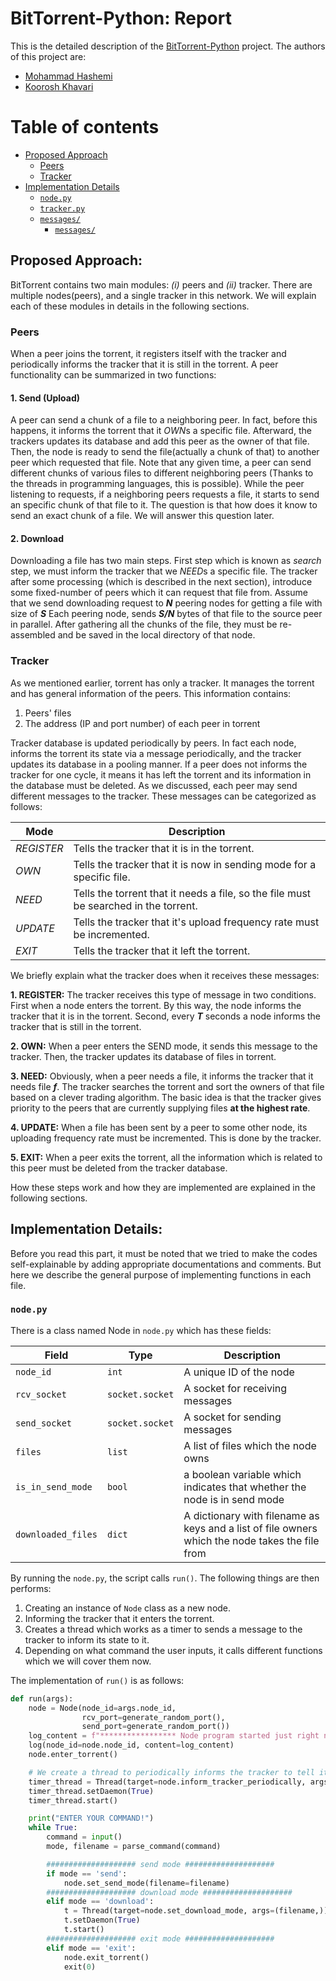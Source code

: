 # BitTorrent-Python: Report
This is the detailed description of the [BitTorrent-Python](https://github.com/mohammadhashemii/BitTorrent-Python) project. The authors of this project are:
- [Mohammad Hashemi](https://github.com/mohammadhashemii)
- [Koorosh Khavari](https://github.com/NukaColaQuantum666)


Table of contents
==============

<!--ts-->
   * [Proposed Approach](#proposed-approach)
      * [Peers](#peers)
      * [Tracker](#tracker)
   * [Implementation Details](#implementation-details)
      * [`node.py`](#node_py)
      * [`tracker.py`](#node_py)
      * [`messages/`](#messages)
         * [`messages/`](#messages)

<!--te-->

## Proposed Approach:
BitTorrent contains two main modules: *(i)* peers and *(ii)* tracker.
There are multiple nodes(peers), and a single tracker in this network.
We will explain each of these modules in details in the following sections.


### Peers

When a peer joins the torrent, it registers itself with the tracker and periodically informs the tracker that it is still in the torrent.
A peer functionality can be summarized in two functions:
#### 1. Send (Upload)
A peer can send a chunk of a file to a neighboring peer. In fact, before this happens,
it informs the torrent that it *OWN*s a specific file. Afterward, the trackers updates its database
and add this peer as the owner of that file. Then, the node is ready to send the file(actually a chunk of that)
to another peer which requested that file. Note that any given time, a peer can send different chunks of various files to
different neighboring peers (Thanks to the threads in programming languages, this is possible).
While the peer listening to requests, if a neighboring peers requests a file, it starts to send an specific chunk of that
file to it. The question is that how does it know to send an exact chunk of a file. We will answer this question later.

#### 2. Download
Downloading a file has two main steps. First step which is known as *search* step, we must inform the tracker that we *NEED*s
a specific file. The tracker after some processing (which is described in the next section), introduce some fixed-number of
peers which it can request that file from. Assume that we send downloading request to ***N*** peering nodes for getting a file with size of ***S***
Each peering node, sends ***S/N*** bytes of that file to the source peer in parallel.
After gathering all the chunks of the file, they must be re-assembled and be saved in the local directory of that node.

### Tracker
As we mentioned earlier, torrent has only a tracker. It manages the torrent and has general information of the peers.
This information contains:
1. Peers' files
2. The address (IP and port number) of each peer in torrent

Tracker database is updated periodically by peers. In fact each node, informs the torrent its state via a message periodically,
and the tracker updates its database in a pooling manner. If a peer does not informs the tracker for one cycle, it means
it has left the torrent and its information in the database must be deleted.
As we discussed, each peer may send different messages to the tracker. These messages can be categorized as follows:


| Mode | Description |
|--|--|
|*REGISTER*| Tells the tracker that it is in the torrent. |
|*OWN*| Tells the tracker that it is now in sending mode for a specific file. |
|*NEED*| Tells the torrent that it needs a file, so the file must be searched in the torrent. |
|*UPDATE*| Tells the tracker that it's upload frequency rate must be incremented. |
|*EXIT*| Tells the tracker that it left the torrent. |

We briefly explain what the tracker does when it receives these messages:

**1. REGISTER:**
The tracker receives this type of message in two conditions. First when a node enters the torrent. By this way, the node informs the tracker that it is in the torrent. Second, every ***T*** seconds a node informs the tracker that is still in the torrent.

**2. OWN:**
When a peer enters the SEND mode, it sends this message to the tracker. Then, the tracker updates its database of files in torrent.

**3. NEED:**
Obviously, when a peer needs a file, it informs the tracker that it needs file ***f***. The tracker searches the torrent and sort the owners of that file based on a clever trading algorithm. The basic idea is that the tracker gives priority to the peers that are currently supplying files **at the highest rate**. 

**4. UPDATE:**
When a file has been sent by a peer to some other node, its uploading frequency rate must be incremented. This is done by the tracker.

**5. EXIT:**
When a peer exits the torrent, all the information which is related to this peer must be deleted from the tracker database.


How these steps work and how they are implemented are explained in the following sections.

## Implementation Details:
Before you read this part, it must be noted that we tried to make the codes self-explainable by adding appropriate documentations and comments. But here we describe the general purpose of implementing functions in each file.

### `node.py`
There is a class named Node in `node.py` which has these fields:

| Field | Type | Description |
|--|--|--|
|`node_id`|`int`|A unique ID of the node|
|`rcv_socket`|`socket.socket`|A socket for receiving messages|
|`send_socket`|`socket.socket`|A socket for sending messages|
|`files`|`list`|A list of files which the node owns|
|`is_in_send_mode`|`bool`|a boolean variable which indicates that whether the node is in send mode|
|`downloaded_files`|`dict`|A dictionary with filename as keys and a list of file owners which the node takes the file from|

By running the `node.py`, the script calls `run()`. The following things are then performs:
1. Creating an instance of `Node` class as a new node.
2. Informing the tracker that it enters the torrent.
3. Creates a thread which works as a timer to sends a message to the tracker to inform its state to it.
4. Depending on what command the user inputs, it calls different functions which we will cover them now.

The implementation of `run()` is as follows:
```python
def run(args):
    node = Node(node_id=args.node_id,
                rcv_port=generate_random_port(),
                send_port=generate_random_port())
    log_content = f"***************** Node program started just right now! *****************"
    log(node_id=node.node_id, content=log_content)
    node.enter_torrent()

    # We create a thread to periodically informs the tracker to tell it is still in the torrent.
    timer_thread = Thread(target=node.inform_tracker_periodically, args=(config.constants.NODE_TIME_INTERVAL,))
    timer_thread.setDaemon(True)
    timer_thread.start()

    print("ENTER YOUR COMMAND!")
    while True:
        command = input()
        mode, filename = parse_command(command)

        #################### send mode ####################
        if mode == 'send':
            node.set_send_mode(filename=filename)
        #################### download mode ####################
        elif mode == 'download':
            t = Thread(target=node.set_download_mode, args=(filename,))
            t.setDaemon(True)
            t.start()
        #################### exit mode ####################
        elif mode == 'exit':
            node.exit_torrent()
            exit(0)
```
